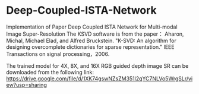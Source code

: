 # Deep-Coupled-ISTA-Network
Implementation of Paper Deep Coupled ISTA Network for Multi-modal Image Super-Resolution
The KSVD software is from the paper： Aharon, Michal, Michael Elad, and Alfred Bruckstein. "K-SVD: An algorithm for designing overcomplete dictionaries for sparse representation." IEEE Transactions on signal processing，2006.

The trained model for 4X, 8X, and 16X RGB guided depth image SR can be downloaded from the following link: https://drive.google.com/file/d/1XK74gswNZsZM351l2qYC7NLVo5WrgSLr/view?usp=sharing
